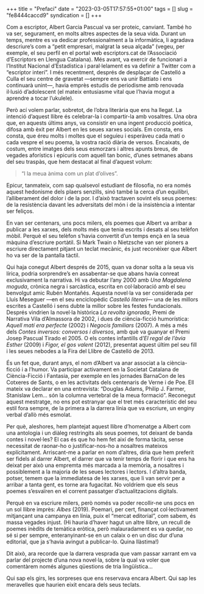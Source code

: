 +++
title = "Prefaci"
date = "2023-03-05T17:57:55+01:00"
tags = []
slug = "fe8444caccd9"
syndication = []
+++

Com a escriptor, Albert Garcia Pascual va ser proteic, canviant. També ho va ser, segurament, en molts altres aspectes de la seua vida. Durant un temps, mentre es va dedicar professionalment a la informàtica, li agradava descriure’s com a “petit empresari, malgrat la seua alçada” (vegeu, per exemple, el seu perfil en el portal web escriptors.cat de l’Associació d’Escriptors en Llengua Catalana). Més avant, va exercir de funcionari a l’Institut Nacional d’Estadística i paral·lelament es va definir a Twitter com a “escriptor interí”. I més recentment, després de desplaçar de Castelló a Culla el seu centre de gravetat —sempre ens va unir Battiato i ens continuarà unint—, havia emprès estudis de periodisme amb renovada il·lusió d’adolescent (el mateix entusiasme vital que l’havia mogut a aprendre a tocar l’ukulele).

Però ací volem parlar, sobretot, de l’obra literària que ens ha llegat. La intenció d’aquest llibre és celebrar-la i compartir-la amb vosaltres. Una obra que, en aquests últims anys, va consistir en una ingent producció poètica, difosa amb èxit per Albert en les seues xarxes socials. Em consta, ens consta, que éreu molts i moltes que el seguíeu i esperàveu cada matí o cada vespre el seu poema, la vostra ració diària de versos. Encaixats, de costum, entre imatges dels seus esmorzars i altres apunts breus, de vegades aforístics i epicuris com aquell tan bonic, d’unes setmanes abans del seu traspàs, que hem destacat al final d’aquest volum:

> “I la meua ànima com un plat d’olives”.

Epicur, tanmateix, com sap qualsevol estudiant de filosofia, no era només aquest hedonisme dels plaers senzills, sinó també la cerca d’un equilibri, l’alliberament del dolor i de la por. I d’això tractaven sovint els seus poemes: de la resistència davant les adversitats del món i de la insistència a intentar ser feliços.

En van ser centenars, uns pocs milers, els poemes que Albert va arribar a publicar a les xarxes, dels molts més que tenia escrits i desats al seu telèfon mòbil. Perquè el seu telèfon s’havia convertit d’un temps ençà en la seua màquina d’escriure portàtil. Si Mark Twain o Nietzsche van ser pioners a escriure directament pitjant un teclat mecànic, és just reconèixer que Albert ho va ser de la pantalla tàctil.

Qui haja conegut Albert després de 2015, quan va donar solta a la seua vis lírica, podria sorprendre’s en assabentar-se que abans havia conreat exclusivament la narrativa. Hi va debutar l’any 2000 amb *Una Magdalena moguda*, crònica negra i sarcàstica, escrita en col·laboració amb el seu benvolgut amic Rubén Montañés. Aquesta novel·la va ser considerada per Lluís Meseguer —en el seu enciclopèdic *Castelló literari*— una de les millors escrites a Castelló i sens dubte la millor sobre les festes fundacionals. Després vindrien la novel·la històrica *La revolta ignorada*, Premi de Narrativa Vila d’Almassora de 2002, i dues de ciència-ficció humorística: *Aquell matí era perfecte* (2002) i *Negocis familiars* (2007). A més a més dels *Contes inversos: conversos i diversos*, amb què va guanyar el Premi Josep Pascual Tirado el 2005. O els contes infantills d’*El regal de l’àvia Esther* (2009) i *Figor, el gos valent* (2012), presentat aquest últim pel seu fill i les seues nebodes a la Fira del Llibre de Castelló de 2013.

És un fet que, durant anys, el nom d’Albert va anar associat a la ciència-ficció i a l’humor. Va participar activament en la Societat Catalana de Ciència-Ficció i Fantasia, per exemple en les jornades BarnaCon de les Cotxeres de Sants, o en les activitats dels centenaris de Verne i de Poe. Ell mateix va declarar en una entrevista: “Douglas Adams, Philip J. Farmer, Stanislaw Lem… són la columna vertebral de la meua formació”. Reconegut aquest mestratge, no ens pot estranyar que el tret més característic del seu estil fora sempre, de la primera a la darrera línia que va escriure, un enginy verbal d’allò més esmolat.

Per què, aleshores, hem plantejat aquest llibre d’homenatge a Albert com una antologia i un diàleg restringits als seus poemes, tot deixant de banda contes i novel·les? El cas és que ho hem fet així de forma tàcita, sense necessitat de raonar-ho o justificar-nos-ho a nosaltres mateixos explícitament. Arriscant-me a parlar en nom d’altres, diria que hem preferit ser fidels al darrer Albert, el darrer que va tenir temps de florir i que ens ha deixat per això una empremta més marcada a la memòria, a nosaltres i possiblement a la majoria de les seues lectores i lectors. I d’altra banda, potser, temem que la immediatesa de les xarxes, que li van servir per a arribar a tanta gent, es torne ara fugacitat. No voldríem que els seus poemes s’esvaïren en el corrent passatger d’actualitzacions digitals.

Perquè en va escriure milers, però només va poder recollir-ne uns pocs en un sol llibre imprès: *Albes* (2019). Poemari, per cert, finançat col·lectivament mitjançant una campanya en línia, puix el “mercat editorial”, com sabem, és massa vegades injust. (Hi hauria d’haver hagut un altre llibre, un recull de poemes inèdits de temàtica eròtica, però malauradament es va quedar, no sé si per sempre, enteranyinant-se en un calaix o en un disc dur d’una editorial, que ja s’havia avingut a publicar-lo. Quina llàstima!)

Dit això, ara recorde que la darrera vesprada que vam passar xarrant em va parlar del projecte d’una nova novel·la, sobre la qual va voler que comentàrem només algunes qüestions de tria lingüística…

Qui sap els girs, les sorpreses que ens reservava encara Albert. Qui sap les meravelles que haurien eixit encara dels seus teclats.